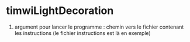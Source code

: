 # timwiLightDecoration
1) argument pour lancer le programme : chemin vers le fichier contenant les instructions (le fichier instructions est là en exemple)
